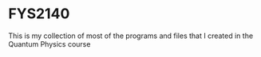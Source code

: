 # FYS2140
This is my collection of most of the programs and files that I created in the Quantum Physics course
